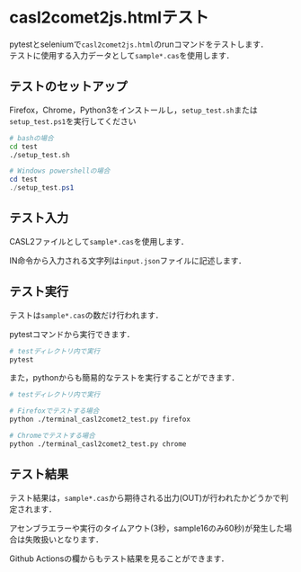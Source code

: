 # casl2comet2js.htmlテスト

pytestとseleniumで`casl2comet2js.html`のrunコマンドをテストします．  
テストに使用する入力データとして`sample*.cas`を使用します．

## テストのセットアップ

Firefox，Chrome，Python3をインストールし，`setup_test.sh`または`setup_test.ps1`を実行してください

```bash
# bashの場合
cd test
./setup_test.sh
```

```powershell
# Windows powershellの場合
cd test
./setup_test.ps1
```

## テスト入力

CASL2ファイルとして`sample*.cas`を使用します．

IN命令から入力される文字列は`input.json`ファイルに記述します．

## テスト実行

テストは`sample*.cas`の数だけ行われます．

pytestコマンドから実行できます．
```bash
# testディレクトリ内で実行
pytest
```

また，pythonからも簡易的なテストを実行することができます．
```bash
# testディレクトリ内で実行

# Firefoxでテストする場合
python ./terminal_casl2comet2_test.py firefox

# Chromeでテストする場合
python ./terminal_casl2comet2_test.py chrome
```

## テスト結果

テスト結果は，`sample*.cas`から期待される出力(OUT)が行われたかどうかで判定されます．

アセンブラエラーや実行のタイムアウト(3秒，sample16のみ60秒)が発生した場合は失敗扱いとなります．

Github Actionsの欄からもテスト結果を見ることができます．